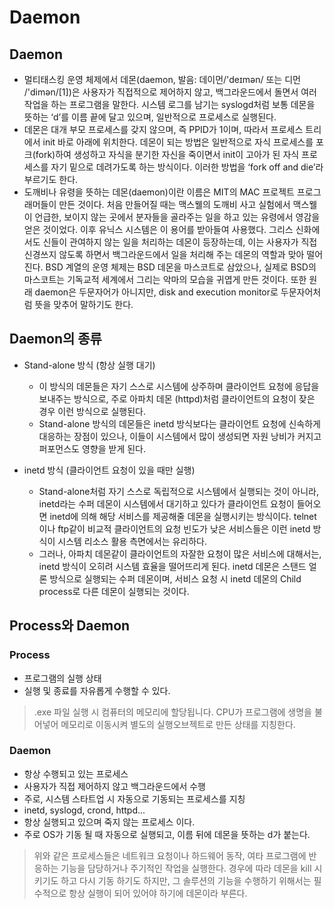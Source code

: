 # Daemon
## Daemon
- 멀티태스킹 운영 체제에서 데몬(daemon, 발음: 데이먼/'deɪmən/ 또는 디먼 /'dimən/[1])은 사용자가 직접적으로 제어하지 않고, 백그라운드에서 돌면서 여러 작업을 하는 프로그램을 말한다. 시스템 로그를 남기는 syslogd처럼 보통 데몬을 뜻하는 ‘d’를 이름 끝에 달고 있으며, 일반적으로 프로세스로 실행된다.
- 데몬은 대개 부모 프로세스를 갖지 않으며, 즉 PPID가 1이며, 따라서 프로세스 트리에서 init 바로 아래에 위치한다. 데몬이 되는 방법은 일반적으로 자식 프로세스를 포크(fork)하여 생성하고 자식을 분기한 자신을 죽이면서 init이 고아가 된 자식 프로세스를 자기 밑으로 데려가도록 하는 방식이다. 이러한 방법을 ‘fork off and die’라 부르기도 한다.
- 도깨비나 유령을 뜻하는 데몬(daemon)이란 이름은 MIT의 MAC 프로젝트 프로그래머들이 만든 것이다. 처음 만들어질 때는 맥스웰의 도깨비 사고 실험에서 맥스웰이 언급한, 보이지 않는 곳에서 분자들을 골라주는 일을 하고 있는 유령에서 영감을 얻은 것이었다. 이후 유닉스 시스템은 이 용어를 받아들여 사용했다. 그리스 신화에서도 신들이 관여하지 않는 일을 처리하는 데몬이 등장하는데, 이는 사용자가 직접 신경쓰지 않도록 하면서 백그라운드에서 일을 처리해 주는 데몬의 역할과 맞아 떨어진다. BSD 계열의 운영 체제는 BSD 데몬을 마스코트로 삼았으나, 실제로 BSD의 마스코트는 기독교적 세계에서 그리는 악마의 모습을 귀엽게 만든 것이다. 또한 원래 daemon은 두문자어가 아니지만, disk and execution monitor로 두문자어처럼 뜻을 맞추어 말하기도 한다.
## Daemon의 종류
- Stand-alone 방식 (항상 실행 대기)
  - 이 방식의 데몬들은 자기 스스로 시스템에 상주하며 클라이언트 요청에 응답을 보내주는 방식으로, 주로 아파치 데몬 (httpd)처럼 클라이언트의 요청이 잦은 경우 이런 방식으로 실행된다.
  - Stand-alone 방식의 데몬들은 inetd 방식보다는 클라이언트 요청에 신속하게 대응하는 장점이 있으나, 이들이 시스템에서 많이 생성되면 자원 낭비가 커지고 퍼포먼스도 영향을 받게 된다.

- inetd 방식 (클라이언트 요청이 있을 때만 실행)
  - Stand-alone처럼 자기 스스로 독립적으로 시스템에서 실행되는 것이 아니라, inetd라는 수퍼 데몬이 시스템에서 대기하고 있다가 클라이언트 요청이 들어오면 inetd에 의해 해당 서비스를 제공해줄 데몬을 실행시키는 방식이다. telnet이나 ftp같이 비교적 클라이언트의 요청 빈도가 낮은 서비스들은 이런 inetd 방식이 시스템 리소스 활용 측면에서는 유리하다.
  - 그러나, 아파치 데몬같이 클라이언트의 자잘한 요청이 많은 서비스에 대해서는, inetd 방식이 오히려 시스템 효율을 떨어뜨리게 된다. inetd 데몬은 스탠드 얼론 방식으로 실행되는 수퍼 데몬이며, 서비스 요청 시 inetd 데몬의 Child process로 다른 데몬이 실행되는 것이다.
## Process와 Daemon
### Process
- 프로그램의 실행 상태
- 실행 및 종료를 자유롭게 수행할 수 있다.
> .exe 파일 실행 시 컴퓨터의 메모리에 할당됩니다. CPU가 프로그램에 생명을 불어넣어 메모리로 이동시켜 별도의 실행오브젝트로 만든 상태를 지칭한다.

### Daemon
- 항상 수행되고 있는 프로세스
- 사용자가 직접 제어하지 않고 백그라운드에서 수행
- 주로, 시스템 스타트업 시 자동으로 기동되는 프로세스를 지칭
- inetd, syslogd, crond, httpd...
- 항상 실행되고 있으며 죽지 않는 프로세스 이다.
- 주로 OS가 기동 될 때 자동으로 실행되고, 이름 뒤에 데몬을 뜻하는 d가 붙는다.
> 위와 같은 프로세스들은 네트워크 요청이나 하드웨어 동작, 여타 프로그램에 반응하는 기능을 담당하거나 주기적인 작업을 실행한다.
> 경우에 따라 데몬을 kill 시키기도 하고 다시 기동 하기도 하지만, 그 솔루션의 기능을 수행하기 위해서는 필수적으로 항상 실행이 되어 있어야 하기에 데몬이라 부른다.
